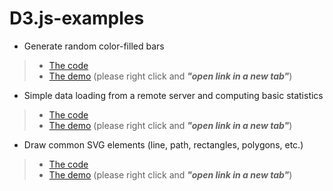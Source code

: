 # D3.js-examples

- Generate random color-filled bars
> - [The code](https://github.com/tirthajyoti/D3.js-examples/blob/master/html/Random-color-filled-divs.html)
> - [The demo](https://tirthajyoti.github.io/Javascript/D3-js/Random-color-filled-divs) (please right click and ___"open link in a new tab"___)

- Simple data loading from a remote server and computing basic statistics
> - [The code](https://github.com/tirthajyoti/D3.js-examples/blob/master/html/Load-and-compute-with-data.html)
> - [The demo](https://tirthajyoti.github.io/Javascript/D3-js/Load-and-compute-with-data) (please right click and ___"open link in a new tab"___)

- Draw common SVG elements (line, path, rectangles, polygons, etc.)
> - [The code](https://github.com/tirthajyoti/D3.js-examples/blob/master/html/SVG-elements.html)
> - [The demo](https://tirthajyoti.github.io/Javascript/D3-js/SVG-elements) (please right click and ___"open link in a new tab"___)
